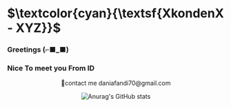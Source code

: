 # $\textcolor{cyan}{\textsf{XkondenX - XYZ}}$

### Greetings (⌐■_■)

###      Nice To meet you From ID
<div align="center">
  📨contact me daniafandi70@gmail.com



![Anurag's GitHub stats](https://github-readme-stats.vercel.app/api?username=XkondenX&show_icons&rank_icon=github&true&theme=tokyonight)

